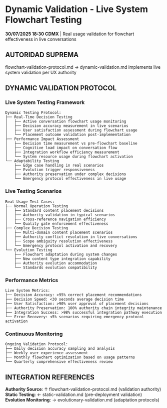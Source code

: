# Dynamic Validation - Live System Flowchart Testing

**30/07/2025 18:30 CDMX** | Real usage validation for flowchart effectiveness in live conversations

## AUTORIDAD SUPREMA
flowchart-validation-protocol.md → dynamic-validation.md implements live system validation per UX authority

## DYNAMIC VALIDATION PROTOCOL

### **Live System Testing Framework**
```
Dynamic Testing Protocol:
├── Real-Time Decision Testing
│   ├── Active conversation flowchart usage monitoring
│   ├── Decision accuracy measurement in live scenarios
│   ├── User satisfaction assessment during flowchart usage
│   └── Placement outcome validation post-implementation
├── Performance Impact Assessment
│   ├── Decision time measurement vs pre-flowchart baseline
│   ├── Cognitive load impact on conversation flow
│   ├── Integration workflow efficiency measurement
│   └── System resource usage during flowchart activation
└── Adaptability Testing
    ├── Edge case handling in real scenarios
    ├── Evolution trigger responsiveness
    ├── Authority preservation under complex decisions
    └── Emergency protocol effectiveness in live usage
```

### **Live Testing Scenarios**
```
Real Usage Test Cases:
├── Normal Operation Testing
│   ├── Standard content placement decisions
│   ├── Authority validation in typical scenarios
│   ├── Cross-reference navigation efficiency
│   └── Quality gate enforcement effectiveness
├── Complex Decision Testing
│   ├── Multi-domain content placement scenarios
│   ├── Authority conflict resolution in live conversations
│   ├── Scope ambiguity resolution effectiveness
│   └── Emergency protocol activation and recovery
└── Evolution Testing
    ├── Flowchart adaptation during system changes
    ├── New content type integration capability
    ├── Authority evolution accommodation
    └── Standards evolution compatibility
```

### **Performance Metrics**
```
Live System Metrics:
├── Decision Accuracy: >95% correct placement recommendations
├── Decision Speed: <30 seconds average decision time
├── User Satisfaction: >90% user approval of placement decisions
├── Authority Preservation: 100% authority chain integrity maintenance
├── Integration Success: >98% successful integration pathway execution
└── Error Recovery: <5% scenarios requiring emergency protocol activation
```

### **Continuous Monitoring**
```
Ongoing Validation Protocol:
├── Daily decision accuracy sampling and analysis
├── Weekly user experience assessment
├── Monthly flowchart optimization based on usage patterns
└── Quarterly comprehensive effectiveness review
```

## INTEGRATION REFERENCES
**Authority Source**: ↑ flowchart-validation-protocol.md (validation authority)
**Static Testing**: ← static-validation.md (pre-deployment validation)
**Evolution Monitoring**: → evolutionary-validation.md (adaptation protocols)